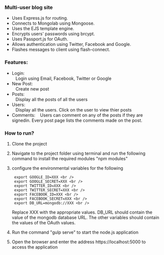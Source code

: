 <h3> Multi-user blog site </h3>

* Uses Express.js for routing.
* Connects to Mongolab using Mongoose.
* Uses the EJS template engine.
* Encrypts users' passwords using brcypt.
* Uses Passport.js for OAuth.
* Allows authentication using Twitter, Facebook and Google.
* Flashes messages to client using flash-connect.

<h3> Features: <br /> </h3>

* Login: <br />
    &nbsp;&nbsp;&nbsp;Login using Email, Facebook, Twitter or Google <br />
* New Post: <br />
    &nbsp;&nbsp;&nbsp;Create new post <br />
* Posts: <br />
    &nbsp;&nbsp;&nbsp;Display all the posts of all the users <br />
* Users: <br />
    &nbsp;&nbsp;&nbsp;Display all the users. Click on the user to view thier posts <br />
* Comments:
    &nbsp;&nbsp;&nbsp;Users can comment on any of the posts if they are signedin. Every post page lists the comments made on the post. <br />
    
<h3> How to run? <br /> </h3>

1. Clone the project
2. Navigate to the project folder using terminal and run the following command to install the required modules "npm modules"
3. configure the environmental variables for the following
    
        export GOOGLE_ID=XXX <br />
        export GOOGLE_SECRET=XXX <br />
        export TWITTER_ID=XXX <br />
        export TWITTER_SECRET=XXX <br />
        export FACEBOOK_ID=XXX <br />
        export FACEBOOK_SECRET=XXX <br />
        export DB_URL=mongodb://XXX <br />
    
    Replace XXX with the appropriate values. DB_URL should contain the value of the mongodb database URL. The other variables should contain the values of the OAuth values.
4. Run the command "gulp serve" to start the node.js application
5. Open the browser and enter the address https://localhost:5000 to access the application


